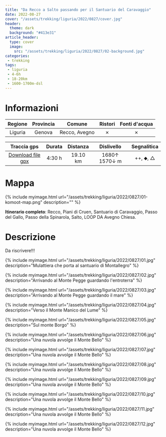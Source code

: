 ```yaml
---
title: "Da Recco a Salto passando per il Santuario del Caravaggio"
date: 2022-08-27
cover: "/assets/trekking/liguria/2022/0827/cover.jpg"
header:
  theme: dark
  background: "#413e31"
article_header:
  type: cover
  image:
    src: "/assets/trekking/liguria/2022/0827/02-background.jpg"
categories:
 - trekking
tags:
 - liguria
 - 4-6h
 - 18-20km
 - 1600-1700m-dsl
---
```



# Informazioni

|       Regione       | Provincia |   Comune     | Ristori | Fonti d'acqua |
|:-------------------:|:---------:|:------------:|:------:|:--------:|
| Liguria             |   Genova  | Recco, Avegno | ✗ | ✗ |

|     Traccia gps     |  Durata |  Distanza | Dislivello  | Segnalitica |
|:-------------------:| :------:| :--------:|:----------: | :---------: |
| [Download file gpx](/assets/trekking/liguria/2022/0827/traccia-gps.gpx) |  4:30 h |  19.10 km | 1680↑ 1570↓ m | ++, ⬥, △ |


# Mappa

{% include myimage.html url="/assets/trekking/liguria/2022/0827/01-komoot-map.png" description="" %}

**Itinerario completo**: Recco, Piani di Cruen, Santuario di Caravaggio, Passo del Gallo, Passo della Spinarola, Salto, LOOP DA Avegno Chiesa.


# Descrizione

Da riscrivere!!!

{% include myimage.html url="/assets/trekking/liguria/2022/0827/01.jpg" description="Mulattiera che porta al santuario di Montallegro" %}

{% include myimage.html url="/assets/trekking/liguria/2022/0827/02.jpg" description="Arrivando al Monte Pegge guardando l'entroterra" %}

{% include myimage.html url="/assets/trekking/liguria/2022/0827/03.jpg" description="Arrivando al Monte Pegge guardando il mare" %}

{% include myimage.html url="/assets/trekking/liguria/2022/0827/04.jpg" description="Verso il Monte Manico del Lume" %}

{% include myimage.html url="/assets/trekking/liguria/2022/0827/05.jpg" description="Sul monte Borgo" %}

{% include myimage.html url="/assets/trekking/liguria/2022/0827/06.jpg" description="Una nuvola avvolge il Monte Bello" %}

{% include myimage.html url="/assets/trekking/liguria/2022/0827/07.jpg" description="Una nuvola avvolge il Monte Bello" %}

{% include myimage.html url="/assets/trekking/liguria/2022/0827/08.jpg" description="Una nuvola avvolge il Monte Bello" %}

{% include myimage.html url="/assets/trekking/liguria/2022/0827/09.jpg" description="Una nuvola avvolge il Monte Bello" %}

{% include myimage.html url="/assets/trekking/liguria/2022/0827/10.jpg" description="Una nuvola avvolge il Monte Bello" %}

{% include myimage.html url="/assets/trekking/liguria/2022/0827/11.jpg" description="Una nuvola avvolge il Monte Bello" %}

{% include myimage.html url="/assets/trekking/liguria/2022/0827/12.jpg" description="Una nuvola avvolge il Monte Bello" %}
